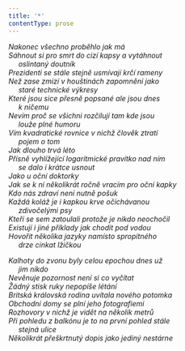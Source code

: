 ```yaml
---
title: '*'
contentType: prose
---
```


_Nakonec všechno proběhlo jak má  
Sáhnout si pro smrt do cizí kapsy a vytáhnout  
     oslintaný doutník  
Prezidenti se stále stejně usmívají krčí rameny  
Než zase zmizí v houštinách zapomnění jako  
     staré technické výkresy  
Které jsou sice přesně popsané ale jsou dnes  
     k ničemu  
Nevím proč se všichni rozčilují tam kde jsou  
     louže plné humoru  
Vím kvadratické rovnice v nichž člověk ztratí  
     pojem o tom  
Jak dlouho trvá léto  
Přísně vyhlížející logaritmické pravítko nad ním  
     se dalo i krátce usnout  
Jako u oční doktorky  
Jak se k ní několikrát ročně vracím pro oční kapky  
Kdo nás zdraví není nutně pošuk  
Každá koláž je i kapkou krve očichávanou  
     zdivočelými psy  
Kteří se sem zatoulali protože je nikdo neochočil  
Existují i jiné příklady jak chodit pod vodou  
Hovořit několika jazyky namísto spropitného  
     drze cinkat lžičkou_

_Kalhoty do zvonu byly celou epochou dnes už  
     jim nikdo  
Nevěnuje pozornost není si co vyčítat  
Žádný stisk ruky nepopíše létání  
Britská královská rodina uvítala nového potomka  
Obchodní domy se plní jeho fotografiemi  
Rozhovory v nichž je vidět na několik metrů  
Při pohledu z balkónu je to na první pohled stále  
     stejná ulice  
Několikrát přeškrtnutý dopis jako jediný nestárne_
